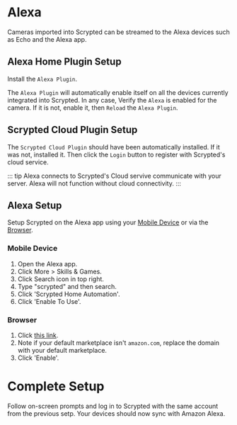 # Alexa

Cameras imported into Scrypted can be streamed to the Alexa devices such as Echo and the Alexa app.

<!--@include: ./parts/camera-preparation.md-->

## Alexa Home Plugin Setup

Install the `Alexa Plugin`.

The `Alexa Plugin` will automatically enable itself on all the devices currently integrated into Scrypted. In any case, Verify the `Alexa` is enabled for the camera. If it is not, enable it, then `Reload` the `Alexa Plugin`.

## Scrypted Cloud Plugin Setup

The `Scrypted Cloud Plugin` should have been automatically installed. If it was not, installed it. Then click the `Login` button to register with Scrypted's cloud service.

::: tip
Alexa connects to Scrypted's Cloud servive communicate with your server. Alexa will not function without cloud connectivity.
:::

## Alexa Setup

Setup Scrypted on the Alexa app using your [Mobile Device](#mobile-device) or via the [Browser](#browser).

### Mobile Device
1. Open the Alexa app.
2. Click More > Skills & Games.
3. Click Search icon in top right.
4. Type "scrypted" and then search.
5. Click 'Scrypted Home Automation'.
6. Click 'Enable To Use'.

### Browser

1. Click [this link](https://www.amazon.com/ClockworkMod-Scrypted-Home-Automation/dp/B09WHHD9VN).
2. Note if your default marketplace isn't `amazon.com`, replace the domain with your default marketplace.
3. Click 'Enable'.

# Complete Setup

Follow on-screen prompts and log in to Scrypted with the same account from the previous setp. Your devices should now sync with Amazon Alexa.
